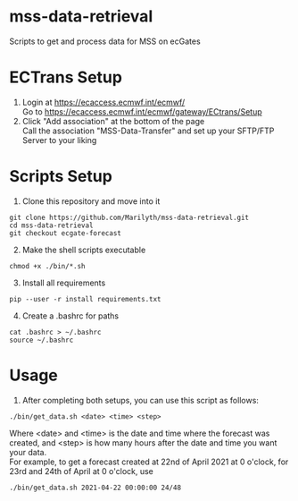 # mss-data-retrieval
Scripts to get and process data for MSS on ecGates

# ECTrans Setup
1. Login at https://ecaccess.ecmwf.int/ecmwf/ \
   Go to https://ecaccess.ecmwf.int/ecmwf/gateway/ECtrans/Setup
2. Click "Add association" at the bottom of the page \
Call the association "MSS-Data-Transfer" and set up your SFTP/FTP Server to your liking

# Scripts Setup
1. Clone this repository and move into it
```
git clone https://github.com/Marilyth/mss-data-retrieval.git
cd mss-data-retrieval
git checkout ecgate-forecast
```
2. Make the shell scripts executable
```
chmod +x ./bin/*.sh
```
3. Install all requirements
```
pip --user -r install requirements.txt
```
4. Create a .bashrc for paths
```
cat .bashrc > ~/.bashrc
source ~/.bashrc
```

# Usage
1. After completing both setups, you can use this script as follows:
```
./bin/get_data.sh <date> <time> <step>
```
Where \<date\> and \<time\> is the date and time where the forecast was created, and \<step\> is how many hours after the date and time you want your data.\
For example, to get a forecast created at 22nd of April 2021 at 0 o'clock, for 23rd and 24th of April at 0 o'clock, use
```
./bin/get_data.sh 2021-04-22 00:00:00 24/48
```
